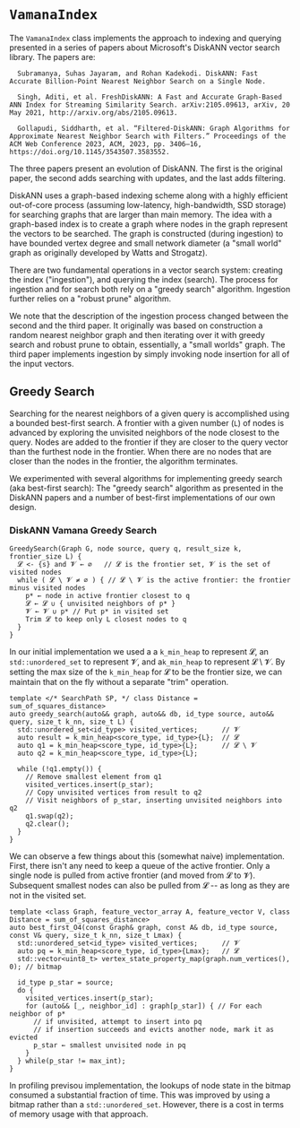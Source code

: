 # `VamanaIndex`

The `VamanaIndex` class implements the approach to indexing and querying presented in a series of papers about Microsoft's DiskANN vector search library.  The papers are:
```
  Subramanya, Suhas Jayaram, and Rohan Kadekodi. DiskANN: Fast Accurate Billion-Point Nearest Neighbor Search on a Single Node.

  Singh, Aditi, et al. FreshDiskANN: A Fast and Accurate Graph-Based ANN Index for Streaming Similarity Search. arXiv:2105.09613, arXiv, 20 May 2021, http://arxiv.org/abs/2105.09613.

  Gollapudi, Siddharth, et al. “Filtered-DiskANN: Graph Algorithms for Approximate Nearest Neighbor Search with Filters.” Proceedings of the ACM Web Conference 2023, ACM, 2023, pp. 3406–16, https://doi.org/10.1145/3543507.3583552.
```

The three papers present an evolution of DiskANN.  The first is the original paper, the second adds searching with updates, and the last adds filtering.  

DiskANN uses a graph-based indexing scheme along with a highly efficient out-of-core process (assuming low-latency, high-bandwidth, SSD storage) for searching graphs that are larger than main memory.  The idea with a graph-based index is to create a graph where nodes in the graph represent the vectors to be searched.  The graph is constructed (during ingestion) to have bounded vertex degree and small network diameter (a "small world" graph as originally developed by Watts and Strogatz).  


There are two fundamental operations in a vector search system: creating the index ("ingestion"), and querying the index (search).  The process for ingestion and for search both rely on a "greedy search" algorithm.  Ingestion further relies on a "robust prune" algorithm.

We note that the description of the ingestion process changed between the second and the third paper.  It originally was based on construction a random nearest neighbor graph and then iterating over it with greedy search and robust prune to obtain, essentially, a "small worlds" graph.  The third paper implements ingestion by simply invoking node insertion for all of the input vectors.


## Greedy Search

Searching for the nearest neighbors of a given query is accomplished using a bounded best-first search.  A frontier with a given number (`L`) of nodes is advanced by exploring the unvisited neighbors of the node closest to the query.  Nodes are added to the frontier if they are closer to the query vector than the furthest node in the frontier.  When there are no nodes that are closer than the nodes in the frontier, the algorithm terminates.

We experimented with several algorithms for implementing greedy search (aka best-first search):  The "greedy search" algorithm as presented in the DiskANN papers and a number of best-first implementations of our own design.

### DiskANN Vamana Greedy Search

```
GreedySearch(Graph G, node source, query q, result_size k, frontier_size L) {
  𝓛 <- {s} and 𝓥 ← ∅   // 𝓛 is the frontier set, 𝓥 is the set of visited nodes
  while ( 𝓛 \ 𝓥 ≠ ∅ ) { // 𝓛 \ 𝓥 is the active frontier: the frontier minus visited nodes
    p* ← node in active frontier closest to q
    𝓛 ← 𝓛 ∪ { unvisited neighbors of p* }
    𝓥 ← 𝓥 ∪ p* // Put p* in visited set
    Trim 𝓛 to keep only L closest nodes to q
  }
}
```

In our initial implementation we used a a `k_min_heap` to represent 𝓛, an `std::unordered_set` to represent 𝓥, and a`k_min_heap` to represent 𝓛 \ 𝓥.  By setting the max size of the `k_min_heap` for 𝓛 to be the frontier size, we can maintain that on the fly without a separate "trim" operation.
```
template </* SearchPath SP, */ class Distance = sum_of_squares_distance>
auto greedy_search(auto&& graph, auto&& db, id_type source, auto&& query, size_t k_nn, size_t L) {
  std::unordered_set<id_type> visited_vertices;      // 𝓥
  auto result = k_min_heap<score_type, id_type>{L};  // 𝓛 
  auto q1 = k_min_heap<score_type, id_type>{L};      // 𝓛 \ 𝓥
  auto q2 = k_min_heap<score_type, id_type>{L};

  while (!q1.empty()) {
    // Remove smallest element from q1
    visited_vertices.insert(p_star);
    // Copy unvisited vertices from result to q2
    // Visit neighbors of p_star, inserting unvisited neighbors into q2
    q1.swap(q2);
    q2.clear();
  }
}
```

We can observe a few things about this (somewhat naive) implementation.  First, there isn't any need to keep a queue of the active frontier.  Only a single node is pulled from active frontier (and moved from 𝓛 to 𝓥).  Subsequent smallest nodes can also be pulled from 𝓛 -- as long as they are not in the visited set.
```
template <class Graph, feature_vector_array A, feature_vector V, class Distance = sum_of_squares_distance>
auto best_first_O4(const Graph& graph, const A& db, id_type source, const V& query, size_t k_nn, size_t Lmax) {
  std::unordered_set<id_type> visited_vertices;      // 𝓥
  auto pq = k_min_heap<score_type, id_type>{Lmax};   // 𝓛
  std::vector<uint8_t> vertex_state_property_map(graph.num_vertices(), 0); // bitmap

  id_type p_star = source;
  do {
    visited_vertices.insert(p_star);
    for (auto&& [_, neighbor_id] : graph[p_star]) { // For each neighbor of p*
      // if unvisited, attempt to insert into pq
      // if insertion succeeds and evicts another node, mark it as evicted
      p_star ← smallest unvisited node in pq
    }
  } while(p_star != max_int);
}
```

In profiling previsou implementation, the lookups of node state in the bitmap consumed a substantial fraction of time.  This was improved by using a bitmap rather than a `std::unordered_set`.  However, there is a cost in terms of memory usage with that approach.